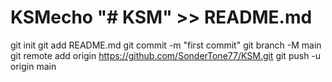 # KSMecho "# KSM" >> README.md
git init
git add README.md
git commit -m "first commit"
git branch -M main
git remote add origin https://github.com/SonderTone77/KSM.git
git push -u origin main
